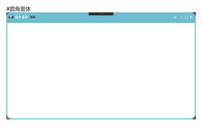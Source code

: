 #圆角窗体 
![ImageSelector](https://github.com/towerDLH/wpfTestUI/blob/dev/WpfApp3/Image/BorderWindow.png)
 